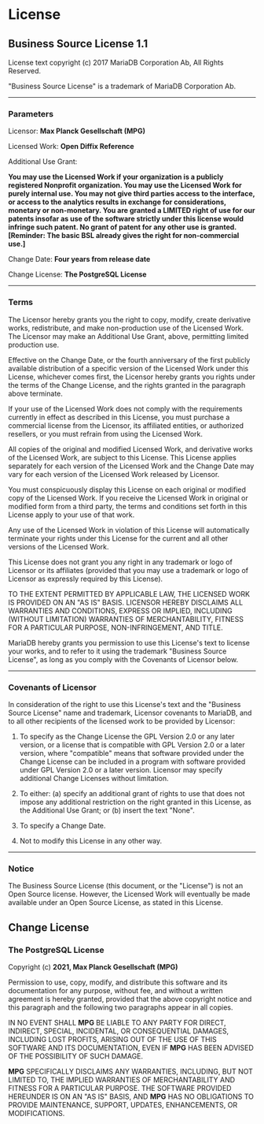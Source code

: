# License

## Business Source License 1.1

License text copyright (c) 2017 MariaDB Corporation Ab, All Rights Reserved.

"Business Source License" is a trademark of MariaDB Corporation Ab.

-----------------------------------------------------------------------------

### Parameters

Licensor:             __Max Planck Gesellschaft (MPG)__

Licensed Work:        __Open Diffix Reference__

Additional Use Grant:

  __You may use the Licensed Work if your organization is a publicly registered Nonprofit organization.
  You may use the Licensed Work for purely internal use. You may not give third parties access to the
  interface, or access to the analytics results in exchange for considerations, monetary or non-monetary.
  You are granted a LIMITED right of use for our patents insofar as use of the software strictly under this
  license would infringe such patent. No grant of patent for any other use is granted.
  [Reminder: The basic BSL already gives the right for non-commercial use.]__

Change Date:          __Four years from release date__

Change License:       __The PostgreSQL License__

-----------------------------------------------------------------------------

### Terms

The Licensor hereby grants you the right to copy, modify, create derivative
works, redistribute, and make non-production use of the Licensed Work. The
Licensor may make an Additional Use Grant, above, permitting limited
production use.

Effective on the Change Date, or the fourth anniversary of the first publicly
available distribution of a specific version of the Licensed Work under this
License, whichever comes first, the Licensor hereby grants you rights under
the terms of the Change License, and the rights granted in the paragraph
above terminate.

If your use of the Licensed Work does not comply with the requirements
currently in effect as described in this License, you must purchase a
commercial license from the Licensor, its affiliated entities, or authorized
resellers, or you must refrain from using the Licensed Work.

All copies of the original and modified Licensed Work, and derivative works
of the Licensed Work, are subject to this License. This License applies
separately for each version of the Licensed Work and the Change Date may vary
for each version of the Licensed Work released by Licensor.

You must conspicuously display this License on each original or modified copy
of the Licensed Work. If you receive the Licensed Work in original or
modified form from a third party, the terms and conditions set forth in this
License apply to your use of that work.

Any use of the Licensed Work in violation of this License will automatically
terminate your rights under this License for the current and all other
versions of the Licensed Work.

This License does not grant you any right in any trademark or logo of
Licensor or its affiliates (provided that you may use a trademark or logo of
Licensor as expressly required by this License).

TO THE EXTENT PERMITTED BY APPLICABLE LAW, THE LICENSED WORK IS PROVIDED ON
AN "AS IS" BASIS. LICENSOR HEREBY DISCLAIMS ALL WARRANTIES AND CONDITIONS,
EXPRESS OR IMPLIED, INCLUDING (WITHOUT LIMITATION) WARRANTIES OF
MERCHANTABILITY, FITNESS FOR A PARTICULAR PURPOSE, NON-INFRINGEMENT, AND
TITLE.

MariaDB hereby grants you permission to use this License's text to license
your works, and to refer to it using the trademark "Business Source License",
as long as you comply with the Covenants of Licensor below.

-----------------------------------------------------------------------------

### Covenants of Licensor

In consideration of the right to use this License's text and the "Business
Source License" name and trademark, Licensor covenants to MariaDB, and to all
other recipients of the licensed work to be provided by Licensor:

1. To specify as the Change License the GPL Version 2.0 or any later version,
   or a license that is compatible with GPL Version 2.0 or a later version,
   where "compatible" means that software provided under the Change License can
   be included in a program with software provided under GPL Version 2.0 or a
   later version. Licensor may specify additional Change Licenses without
   limitation.

2. To either: (a) specify an additional grant of rights to use that does not
   impose any additional restriction on the right granted in this License, as
   the Additional Use Grant; or (b) insert the text "None".

3. To specify a Change Date.

4. Not to modify this License in any other way.

-----------------------------------------------------------------------------

### Notice

The Business Source License (this document, or the "License") is not an Open
Source license. However, the Licensed Work will eventually be made available
under an Open Source License, as stated in this License.


## Change License

### The PostgreSQL License

Copyright (c) __2021, Max Planck Gesellschaft (MPG)__

Permission to use, copy, modify, and distribute this software and its documentation for any purpose, without fee, and
without a written agreement is hereby granted, provided that the above copyright notice and this paragraph and the
following two paragraphs appear in all copies.

IN NO EVENT SHALL __MPG__ BE LIABLE TO ANY PARTY FOR DIRECT, INDIRECT, SPECIAL, INCIDENTAL, OR CONSEQUENTIAL DAMAGES,
INCLUDING LOST PROFITS, ARISING OUT OF THE USE OF THIS SOFTWARE AND ITS DOCUMENTATION, EVEN IF __MPG__ HAS BEEN ADVISED
OF THE POSSIBILITY OF SUCH DAMAGE.

__MPG__ SPECIFICALLY DISCLAIMS ANY WARRANTIES, INCLUDING, BUT NOT LIMITED TO, THE IMPLIED WARRANTIES OF MERCHANTABILITY
AND FITNESS FOR A PARTICULAR PURPOSE. THE SOFTWARE PROVIDED HEREUNDER IS ON AN "AS IS" BASIS, AND __MPG__ HAS NO
OBLIGATIONS TO PROVIDE MAINTENANCE, SUPPORT, UPDATES, ENHANCEMENTS, OR MODIFICATIONS.
